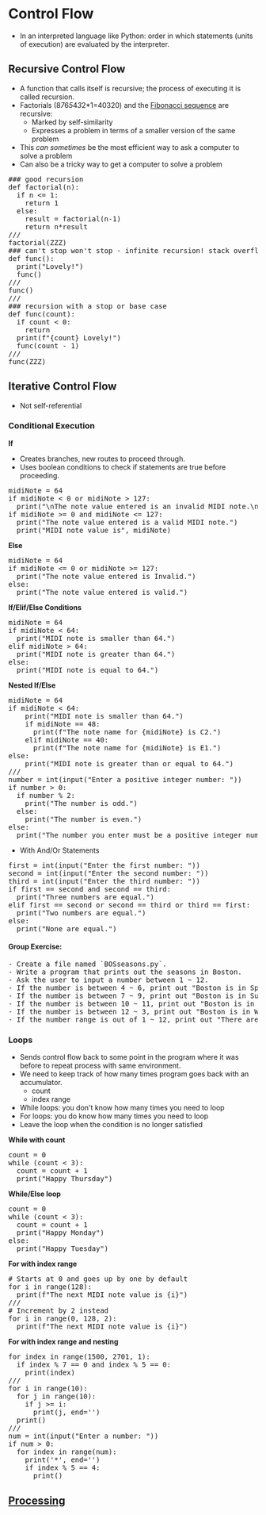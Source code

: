 # Control Flow
- In an interpreted language like Python: order in which statements (units of execution) are evaluated by the interpreter.

## Recursive Control Flow
- A function that calls itself is recursive; the process of executing it is called recursion.
- Factorials (8*7*6*5*4*3*2*1=40320) and the [Fibonacci sequence](https://www.mathsisfun.com/numbers/fibonacci-sequence.html) are recursive:
  - Marked by self-similarity
  - Expresses a problem in terms of a smaller version of the same problem
- This *can sometimes* be the most efficient way to ask a computer to solve a problem
- Can also be a tricky way to get a computer to solve a problem
<pre>
### good recursion
def factorial(n):
  if n <= 1:
    return 1
  else:
    result = factorial(n-1)
    return n*result
///
factorial(ZZZ)
### can't stop won't stop - infinite recursion! stack overflow!
def func():
  print("Lovely!")
  func()
///
func()
///
### recursion with a stop or base case
def func(count):
  if count < 0:
    return
  print(f"{count} Lovely!")
  func(count - 1)
///
func(ZZZ)
</pre>

## Iterative Control Flow
- Not self-referential

### Conditional Execution
**If**
- Creates branches, new routes to proceed through.
- Uses boolean conditions to check if statements are true before proceeding.
<pre>
midiNote = 64
if midiNote < 0 or midiNote > 127:
  print("\nThe note value entered is an invalid MIDI note.\n")
if midiNote >= 0 and midiNote <= 127:
  print("The note value entered is a valid MIDI note.")
  print("MIDI note value is", midiNote)
</pre>

**Else**
<pre>
midiNote = 64
if midiNote <= 0 or midiNote >= 127:
  print("The note value entered is Invalid.")
else:
  print("The note value entered is valid.")
</pre>

**If/Elif/Else Conditions**
<pre>
midiNote = 64
if midiNote < 64:
  print("MIDI note is smaller than 64.")
elif midiNote > 64:
  print("MIDI note is greater than 64.")
else:
  print("MIDI note is equal to 64.")
</pre>

**Nested If/Else**
<pre>
midiNote = 64
if midiNote < 64:
    print("MIDI note is smaller than 64.")
    if midiNote == 48:
      print(f"The note name for {midiNote} is C2.")
    elif midiNote == 40:
      print(f"The note name for {midiNote} is E1.")
else:
    print("MIDI note is greater than or equal to 64.")
///
number = int(input("Enter a positive integer number: "))
if number > 0:
  if number % 2:
    print("The number is odd.")
  else:
    print("The number is even.")
else:
  print("The number you enter must be a positive integer number.")
</pre>
- With And/Or Statements
<pre>
first = int(input("Enter the first number: "))
second = int(input("Enter the second number: "))
third = int(input("Enter the third number: "))
if first == second and second == third:
  print("Three numbers are equal.")
elif first == second or second == third or third == first:
  print("Two numbers are equal.")
else:
  print("None are equal.")
</pre>

#### Group Exercise:
<pre>
- Create a file named `BOSseasons.py`.
- Write a program that prints out the seasons in Boston.
- Ask the user to input a number between 1 ~ 12.
- If the number is between 4 ~ 6, print out "Boston is in Spring".
- If the number is between 7 ~ 9, print out "Boston is in Summer".
- If the number is between 10 ~ 11, print out "Boston is in Autumn".
- If the number is between 12 ~ 3, print out "Boston is in Winter".
- If the number range is out of 1 ~ 12, print out "There are only 12 months in a year."
</pre>

### Loops
- Sends control flow back to some point in the program where it was before to repeat process with same environment.
- We need to keep track of how many times program goes back with an accumulator.
  - count
  - index range
- While loops: you don't know how many times you need to loop
- For loops: you do know how many times you need to loop
- Leave the loop when the condition is no longer satisfied

**While with count**
<pre>
count = 0
while (count < 3): 	
  count = count + 1
  print("Happy Thursday")
</pre>

**While/Else loop**
<pre>
count = 0
while (count < 3): 	
  count = count + 1
  print("Happy Monday")
else:
  print("Happy Tuesday")
</pre>

**For with index range**
<pre>
# Starts at 0 and goes up by one by default
for i in range(128):
  print(f"The next MIDI note value is {i}")
///
# Increment by 2 instead
for i in range(0, 128, 2):
  print(f"The next MIDI note value is {i}")
</pre>

**For with index range and nesting**
<pre>
for index in range(1500, 2701, 1):
  if index % 7 == 0 and index % 5 == 0:
    print(index)
///
for i in range(10):
  for j in range(10):
    if j >= i:
      print(j, end='')
  print()
///  
num = int(input("Enter a number: "))
if num > 0:
  for index in range(num):
    print('*', end='')
    if index % 5 == 4:
      print()
</pre>

## [Processing](https://processing.org/download)
